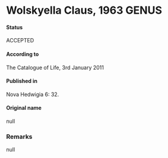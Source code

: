# Wolskyella Claus, 1963 GENUS

#### Status
ACCEPTED

#### According to
The Catalogue of Life, 3rd January 2011

#### Published in
Nova Hedwigia 6: 32.

#### Original name
null

### Remarks
null